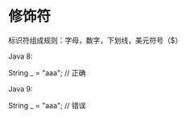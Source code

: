 # 修饰符

标识符组成规则：字母，数字，下划线，美元符号（$）

Java 8:

String _ = "aaa";    // 正确

Java 9:

String _ = "aaa";    // 错误